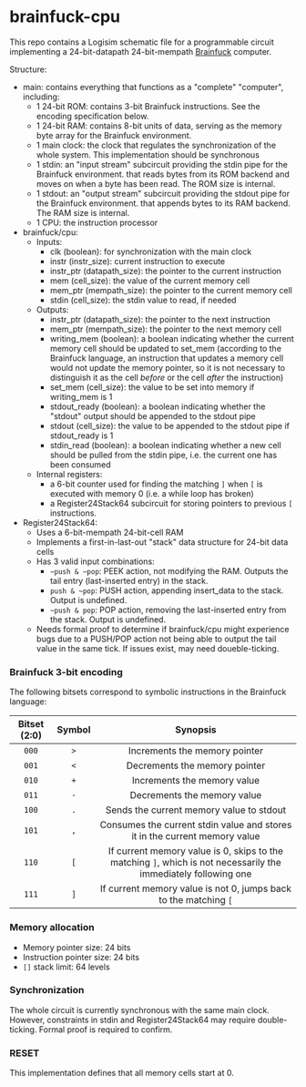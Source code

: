 # brainfuck-cpu
This repo contains a Logisim schematic file for a programmable circuit implementing a 24-bit-datapath 24-bit-mempath [Brainfuck](https://en.wikipedia.org/wiki/Brainfuck) computer.

Structure:
* main: contains everything that functions as a "complete" "computer", including:
  * 1 24-bit ROM: contains 3-bit Brainfuck instructions. See the encoding specification below.
  * 1 24-bit RAM: contains 8-bit units of data, serving as the memory byte array for the Brainfuck environment.
  * 1 main clock: the clock that regulates the synchronization of the whole system. This implementation should be synchronous
  * 1 stdin: an "input stream" subcircuit providing the stdin pipe for the Brainfuck environment.  that reads bytes from its ROM backend and moves on when a byte has been read. The ROM size is internal.
  * 1 stdout: an "output stream" subcircuit providing the stdout pipe for the Brainfuck environment.  that appends bytes to its RAM backend. The RAM size is internal.
  * 1 CPU: the instruction processor
* brainfuck/cpu:
  * Inputs:
    * clk (boolean): for synchronization with the main clock
    * instr (instr\_size): current instruction to execute
    * instr\_ptr (datapath\_size): the pointer to the current instruction
    * mem (cell\_size): the value of the current memory cell
    * mem\_ptr (mempath\_size): the pointer to the current memory cell
    * stdin (cell\_size): the stdin value to read, if needed
  * Outputs:
    * instr\_ptr (datapath\_size): the pointer to the next instruction
    * mem\_ptr (mempath\_size): the pointer to the next memory cell
    * writing\_mem (boolean): a boolean indicating whether the current memory cell should be updated to set\_mem (according to the Brainfuck language, an instruction that updates a memory cell would not update the memory pointer, so it is not necessary to distinguish it as the cell _before_ or the cell _after_ the instruction)
    * set\_mem (cell\_size): the value to be set into memory if writing\_mem is 1
    * stdout\_ready (boolean): a boolean indicating whether the "stdout" output should be appended to the stdout pipe
    * stdout (cell\_size): the value to be appended to the stdout pipe if stdout\_ready is 1
    * stdin\_read (boolean): a boolean indicating whether a new cell should be pulled from the stdin pipe, i.e. the current one has been consumed
  * Internal registers:
    * a 6-bit counter used for finding the matching `]` when `[` is executed with memory 0 (i.e. a while loop has broken)
    * a Register24Stack64 subcircuit for storing pointers to previous `[` instructions.
* Register24Stack64:
  * Uses a 6-bit-mempath 24-bit-cell RAM
  * Implements a first-in-last-out "stack" data structure for 24-bit data cells
  * Has 3 valid input combinations:
    * `~push & ~pop`: PEEK action, not modifying the RAM. Outputs the tail entry (last-inserted entry) in the stack.
    * `push & ~pop`: PUSH action, appending insert\_data to the stack. Output is undefined.
    * `~push & pop`: POP action, removing the last-inserted entry from the stack. Output is undefined.
  * Needs formal proof to determine if brainfuck/cpu might experience bugs due to a PUSH/POP action not being able to output the tail value in the same tick. If issues exist, may need doueble-ticking.

### Brainfuck 3-bit encoding
The following bitsets correspond to symbolic instructions in the Brainfuck language:

| Bitset (2:0) | Symbol | Synopsis |
| :----: | :----: | :----: |
| `000` | `>` | Increments the memory pointer |
| `001` | `<` | Decrements the memory pointer |
| `010` | `+` | Increments the memory value |
| `011` | `-` | Decrements the memory value |
| `100` | `.` | Sends the current memory value to stdout |
| `101` | `,` | Consumes the current stdin value and stores it in the current memory value |
| `110` | `[` | If current memory value is 0, skips to the matching `]`, which is not necessarily the immediately following one |
| `111` | `]` | If current memory value is not 0, jumps back to the matching `[` |

### Memory allocation
* Memory pointer size: 24 bits
* Instruction pointer size: 24 bits
* `[]` stack limit: 64 levels

### Synchronization
The whole circuit is currently synchronous with the same main clock. However, constraints in stdin and Register24Stack64 may require double-ticking. Formal proof is required to confirm.

### RESET
This implementation defines that all memory cells start at 0.
